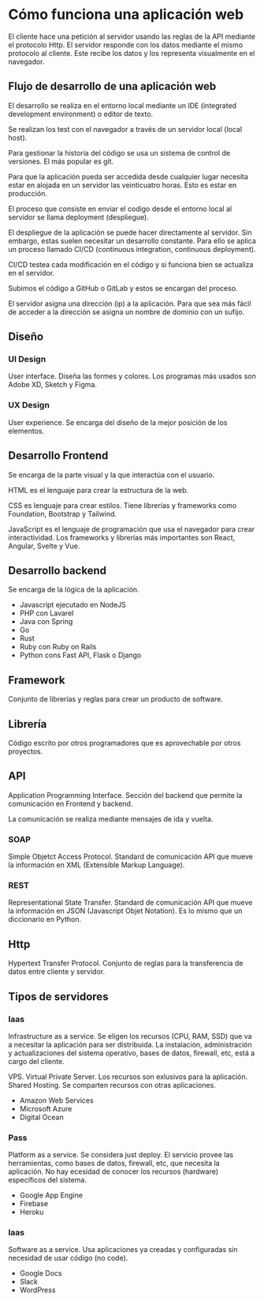 # Cómo funciona una aplicación web
El cliente hace una petición al servidor usando las reglas de la API mediante el protocolo Http. El servidor responde con los datos mediante el mismo protocolo al cliente. Este recibe los datos y los representa visualmente en el navegador.

## Flujo de desarrollo de una aplicación web
El desarrollo se realiza en el entorno local mediante un IDE (integrated development environment) o editor de texto.

Se realizan los test con el navegador a través de un servidor local (local host).

Para gestionar la historia del código se usa un sistema de control de versiones. El más popular es git.

Para que la aplicación pueda ser accedida desde cualquier lugar necesita estar en alojada en un servidor las veinticuatro horas. Esto es estar en producción.

El proceso que consiste en  enviar el codigo desde el entorno local al servidor se llama deployment (despliegue).

El despliegue de la aplicación se puede hacer directamente al servidor. Sin embargo, estas suelen necesitar un desarrollo constante. Para ello se aplica un proceso llamado CI/CD (continuous integration, continuous deployment).

CI/CD testea cada modificación en el código y si funciona bien se actualiza en el servidor.

Subimos el código a GitHub o GitLab y estos se encargan del proceso.

El servidor asigna una dirección (ip) a la aplicación. Para que sea más fácil de acceder a la dirección se asigna un nombre de dominio con un sufijo.

## Diseño

### UI Design
User interface. Diseña las formes y colores. Los programas más usados son Adobe XD, Sketch y Figma.

### UX Design
User experience. Se encarga del diseño de la mejor posición de los elementos.

## Desarrollo Frontend
Se encarga de la parte visual y la que interactúa con el usuario.

HTML es el lenguaje para crear la estructura de la web.

CSS es lenguaje para crear estilos. Tiene librerías y frameworks como Foundation, Bootstrap y Tailwind.

JavaScript es el lenguaje de programación que usa el navegador para crear interactividad. Los frameworks y librerías más importantes son React, Angular, Svelte y Vue.

## Desarrollo backend
Se encarga de la lógica de la aplicación.
- Javascript ejecutado en NodeJS
- PHP con Lavarel
- Java con Spring
- Go
- Rust
- Ruby con Ruby on Rails
- Python cons Fast API, Flask o Django

## Framework
Conjunto de librerías y reglas para crear un producto de software.

## Librería
Código escrito por otros programadores que es aprovechable por otros proyectos.

## API
Application Programming Interface. Sección del backend que permite la comunicación en Frontend y backend.

La comunicación se realiza mediante mensajes de ida y vuelta.

### SOAP
Simple Objetct Access Protocol. Standard de comunicación API que mueve la información en XML (Extensible Markup Language). 

### REST
Representational State Transfer. Standard de comunicación API que mueve la información en JSON (Javascript Objet Notation). Es lo mismo que un diccionario en Python.

## Http
Hypertext Transfer Protocol. Conjunto de reglas para la transferencia de datos entre cliente y servidor.

## Tipos de servidores
### Iaas
Infrastructure as a service. Se eligen los recursos (CPU, RAM, SSD) que va a necesitar la aplicación para ser distribuida. La instalación, administración y actualizaciones del sistema operativo, bases de datos, firewall, etc, está a cargo del cliente.

VPS. Virtual Private Server. Los recursos son exlusivos para la aplicación.
Shared Hosting. Se comparten recursos con otras aplicaciones.

- Amazon Web Services
- Microsoft Azure
- Digital Ocean



### Pass
Platform as a service. Se considera just deploy. El servicio provee las herramientas, como bases de datos, firewall, etc, que necesita la aplicación. No hay ecesidad de conocer los recursos (hardware) específicos del sistema.

- Google App Engine
- Firebase
- Heroku

### Iaas
Software as a service. Usa aplicaciones ya creadas y configuradas sin necesidad de usar código (no code).

- Google Docs
- Slack
- WordPress